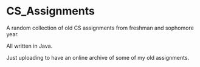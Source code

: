 # CS_Assignments
A random collection of old CS assignments from freshman and sophomore year.

All written in Java.

Just uploading to have an online archive of some of my old assignments.
